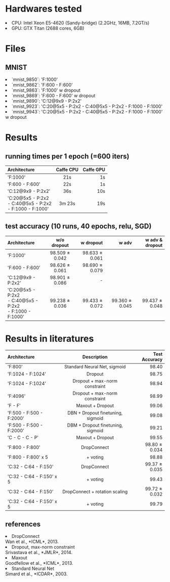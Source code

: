 # Hardwares tested

<li> CPU: Intel Xeon E5-4620 (Sandy-bridge) (2.2GHz, 16MB, 7.2GT/s) </li>
<li> GPU: GTX Titan (2688 cores, 6GB) </li>

# Files

## MNIST

<li> `mnist_9850`: 'F:1000' </li>
<li> `mnist_9862`: 'F:600 - F:600' </li>
<li> `mnist_9863`: 'F:1000' w dropout </li>
<li> `mnist_9869`: 'F:600 - F:600' w dropout </li>
<li> `mnist_9890`: 'C:12@9x9 - P:2x2' </li>
<li> `mnist_9923`: 'C:20@5x5 - P:2x2 - C:40@5x5 - P:2x2 - F:1000 - F:1000' </li>
<li> `mnist_9943`: 'C:20@5x5 - P:2x2 - C:40@5x5 - P:2x2 - F:1000 - F:1000' w dropout </li>

# Results

## running times per 1 epoch (=600 iters)

| Architecture | Caffe CPU | Caffe GPU |
| :----------- | :-------: | --------: |
| 'F:1000' | 21s | 1s |
| 'F:600 - F:600' | 22s | 1s |
| 'C:12@9x9 - P:2x2' | 36s | 10s |
| 'C:20@5x5 - P:2x2 <br /> - C:40@5x5 - P:2x2 <br /> - F:1000 - F:1000' | 3m 23s | 19s |

## test accuracy (10 runs, 40 epochs, relu, SGD)

| Architecture | w/o dropout | w dropout | w adv | w adv & dropout |
| :----------- | :---------: | --------: | ----: | --------------: |
| 'F:1000' | 98.509 ![pm](pm.png) 0.042 | 98.633 ![pm](pm.png) 0.061 | | |
| 'F:600 - F:600' | 98.626 ![pm](pm.png) 0.061 | 98.690 ![pm](pm.png) 0.079 | | |
| 'C:12@9x9 - P:2x2' | 98.901 ![pm](pm.png) 0.086 | - | | |
| 'C:20@5x5 - P:2x2 <br /> - C:40@5x5 - P:2x2 <br /> - F:1000 - F:1000' | 99.238 ![pm](pm.png) 0.036 | 99.433 ![pm](pm.png) 0.072 | 99.360 ![pm](pm.png) 0.045 | 99.437 ![pm](pm.png) 0.048 |

# Results in literatures

| Architecture | Description | Test Accuracy |
| :----------- | :-------: | --------: |
| 'F:800' | Standard Neural Net, sigmoid | 98.40 |
| 'F:1024 - F:1024' | Dropout | 98.75 |
| 'F:1024 - F:1024' | Dropout + max-norm constraint | 98.94 |
| 'F:4096' | Dropout + max-norm constraint | 98.99 |
| 'F - F' | Maxout + Dropout | 99.06 |
| 'F:500 - F:500 - F:2000' | DBN + Dropout finetuning, sigmoid | 99.08 |
| 'F:500 - F:500 - F:2000' | DBM + Dropout finetuning, sigmoid | 99.21 |
| 'C - C - C - P' | Maxout + Dropout | 99.55 |
| 'F:800 - F:800' | DropConnect | 98.80 ![pm](pm.png) 0.034 |
| 'F:800 - F:800' x 5 | + voting | 98.88 |
| 'C:32 - C:64 - F:150' | DropConnect | 99.37 ![pm](pm.png) 0.035 |
| 'C:32 - C:64 - F:150' x 5 | + voting | 99.43 |
| 'C:32 - C:64 - F:150' | DropConnect + rotation scaling | 99.72 ![pm](pm.png) 0.032 |
| 'C:32 - C:64 - F:150' x 5 | + voting | 99.79 |

## references

<li> DropConnect </li>
Wan et al., *ICML*, 2013.
<li> Dropout, max-norm constraint </li>
Srivastava et al., *JMLR*, 2014.
<li> Maxout </li>
Goodfellow et al., *ICML*, 2013.
<li> Standard Neural Net </li>
Simard et al., *ICDAR*, 2003.
